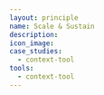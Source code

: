 ```yaml
---
layout: principle
name: Scale & Sustain
description:
icon_image:
case_studies:
  - context-tool
tools:
  - context-tool
---
```


